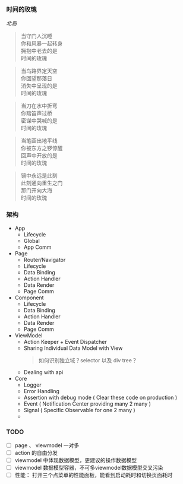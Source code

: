 ### 时间的玫瑰

*北岛*


> 当守门人沉睡  
你和风暴一起转身  
拥抱中老去的是  
时间的玫瑰  

> 当鸟路界定天空  
你回望那落日  
消失中呈现的是  
时间的玫瑰  

> 当刀在水中折弯  
你踏笛声过桥  
密谋中哭喊的是  
时间的玫瑰  

> 当笔画出地平线  
你被东方之锣惊醒  
回声中开放的是  
时间的玫瑰  

> 镜中永远是此刻  
此刻通向重生之门  
那门开向大海  
时间的玫瑰

### 架构

* App
  - Lifecycle
  - Global
  - App Comm
* Page
  - Router/Navigator
  - Lifecycle
  - Data Binding
  - Action Handler
  - Data Render
  - Page Comm
* Component
  - Lifecycle
  - Data Binding
  - Action Handler
  - Data Render
  - Page Comm
* ViewModel
  - Action Keeper + Event Dispatcher
  - Sharing Individual Data Model with View
    > 如何识别独立域？selector 以及 div tree？
  - Dealing with api
* Core
  - Logger
  - Error Handling
  - Assertion with debug mode ( Clear these code on production )
  - Event ( Notification Center providing many 2 many )
  - Signal ( Specific Observable for one 2 many )
  - 

### TODO

* [ ] page 、 viewmodel 一对多
* [ ] action 的自由分发
* [ ] viewmodel 中体现数据模型，更建议的操作数据模型
* [ ] viewmodel 数据模型容器，不可多viewmodel数据模型交叉污染
* [ ] 性能：  打开三个点菜单的性能面板，能看到启动耗时和切换页面耗时
